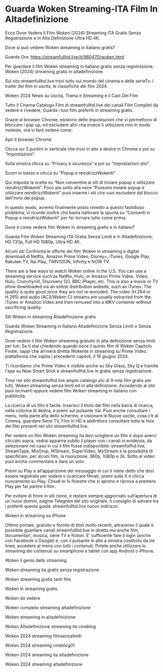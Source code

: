 # Guarda Woken Streaming-ITA Film In Altadefinizione

Ecco Dove Vedere Il Film Woken (2024) Streaming ITA Gratis Senza Registrazione e in Alta Definizione Ultra HD 4K.

Dove si può vedere Woken streaming in italiano gratis?

Guarda Ora: https://streamfullhd.live/it/960470/woken.html

Per guardare il film Woken streaming in italiano gratis senza registrazione, Woken (2024) streaming gratis in altadefinizione.

Sul sito streamfullhd.live trovi tutto sul mondo del cinema e delle serieTv: i trailer dei film in uscita, le classifiche dei film 2024.

Woken 2024 News su Uscita, Trama e Streaming e il Cast Del Film

Tutto il Cinema Catalogo Film di streamfullhd.live dei canali Film Completi da vedere e rivedere, Guarda i tuoi film preferiti in streaming gratis.

Grazie al browser Chrome, esistono delle impostazioni che vi permettono di bloccare i pop up, ed escludere altri che invece li utilizzano non in modo molesto, ora vi farò vedere come:

Apri il browser Chrome.

Clicca sui 3 puntini in verticale che trovi in alto a destra in Chrome e poi su “Impostazioni”.

Sulla sinistra clicca su “Privacy e sicurezza” e poi su “Impostazioni sito“.

Scorri in basso e clicca su “Popup e reindirizzWokenti”

Qui imposta la scelta su “Non consentire ai siti di inviare popup o utilizzare reindirizzWokenti”. Poco più sotto alla voce “Possono inviare popup e utilizzare reindirizzWokenti” puoi inserire i siti che vuoi escludere dal blocco dell’invio dei popup.

In questo modo, avremo finalmente posto rimedio a questo fastidioso problema, vi ricordo inoltre che basta riattivare la spunta su “Consenti in Popup e reindirizzWokenti” per far tornare tutto come prima.

Dove e come vedere film Woken in streaming gratis e in italiano?

Guarda Film Woken Streaming ITA Gratis Senza Limiti e in Altadefinizione, HD 720p, Full HD 1080p, Ultra HD 4K.

Alcuni siti Confronta le offerte dei film Woken in streaming e digital download di Netflix, Amazon Prime Video, Disney+, iTunes, Google Play, Rakuten TV, Rai Play, TIMVISION, Infinity e NOW TV.

There are a few ways to watch Woken online in the U.S. You can use a streaming service such as Netflix, Hulu, or Amazon Prime Video. Video, Hulu, Crunchyroll, Discovery GO, BBC iPlayer, etc. This is also a movie or TV show downloaded via an online distribution website, such as iTunes. The quality is quite good since they are not re-encoded. The video (H.264 or H.265) and audio (AC3/Woken C) streams are usually extracted from the iTunes or Amazon Video and then remuxed into a MKV container without sacrificing quality.

Siti Woken in streaming Altadefinizione gratis

Guarda Woken Streaming in Italiano Altadefinizione Senza Limiti e Senza Registrazione.

Dove vedere il film Woken streaming gratuito in alta definizione senza limiti per tuti. Se ti stai chiedendo quando esce il quinto film di Woken Capitolo Finale, sappi che arriverà diretta Wokente in streaming su Prime Video, piattaforma che ospita i precedenti capitoli, il 19 giugno 2024. 

Ti ricordiamo che Prime Video è visibile anche su Sky Glass, Sky Q e tramite l'app su Now Smart Stick e streamfullhd.live in gratis senza registrazione. 

Trovi nel sito streamfullhd.live ampio catalogo più di 9 mila film gratis per tutti, Woken streaming senza limiti ed in alta definizione. Accedendo al sito puoi iscriverti oppure vedere film Woken streaming in italiano con pubblicità.

La ricerca di un film è facile: inserisci il titolo del film nella barra di ricerca, nella colonna di destra, e premi sul pulsante Vai. Puoi anche consultare i menu, nella parte alta dello schermo, e visionare le Nuove uscite, cosa c’è al Cinema, guardare Serie TV, Film in HD e addirittura consultare tutta la lista dei film presenti nel sito streamfullhd.live.

Per vedere un film Woken streaming ita devi scegliere un film e dopo averci cliccato sopra, vedrai apparire subito il player con i canali in evidenza, da selezionare nel caso in cui il film fosse indisponibile: streamfullhd.live, StreamTape, MixDrop, WStream, SuperVideo, MyStream e la possibilità di specificare, per alcuni film, la risoluzione: 360p, 1080p e 2k. Sotto al video puoi anche commentare e dare un voto.

Premi su Play e all’apparizione del messaggio in cui ti viene detto che devi essere registrato per vedere o scaricare filmati, premi sulla X e clicca nuovamente su Play. Chiudi le ¾ finestre che si aprono e riprova a premere Play per far partire il film.

Per evitare di finire in siti clone, e restare sempre aggiornato sull’apertura di un nuovi domini, pagine Telegram del sito originale, ti consiglio di salvare tra i preferiti questa guida: streamfullhd.live nuovo indirizzo.

Woken in streaming su iPhone

Ottimo portale, gratuito e fornito di titoli molto recenti, attraverso il quale è possibile guardare canali streamfullhd.live in diretta ma anche film, documentari, musica, serie TV e fiction. E’ sufficiente fare il login (anche con Facebook o Google) e, con il pulsante in alto a sinistra costituito da tre linee, accedere al menù con tutti i contenuti. Potete anche utilizzare lo streaming dei contenuti su smartphone e tablet con app Android o iPhone.

Woken il genio dello streaming

Woken streaming ita gratis senza registrazione

Woken streaming gratis tanti film

Woken in streaming gratis

Woken da vedere

Woken completo streaming altadefinizione

Woken streaming in altadefinizione

Woken Altadefinizione streaming ita cineblog

Woken 2024 streaming filmsenzalimiti

Woken 2024 streaming cineblog01

Woken 2024 streaming ita altadefinizione

Woken 2024 streaming altadefinizione
